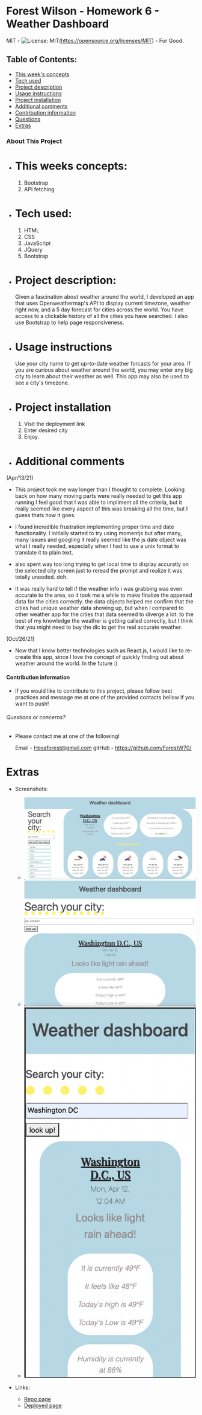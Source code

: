 # Forest Wilson - Homework 6 - Weather Dashboard
MIT - ![License: MIT](https://img.shields.io/badge/License-MIT-yellow.svg)(https://opensource.org/licenses/MIT) - For Good.
<!-- Original deployment date: April 13th, 2021 -->

## Table of Contents:
- [This week's concepts](#this-weeks-concepts)
- [Tech used](#tech-used)
- [Project description](#project-description)
- [Usage instructions](#usage-instructions)
- [Project installation](#project-installation)
- [Additional comments](#additional-comments)
- [Contribution information](#contribution-information)
- [Questions](#questions-or-concerns)
- [Extras](#extras)


### About This Project

* # This weeks concepts:
  1. Bootstrap
  2. API fetching

* # Tech used:
  1. HTML
  2. CSS
  3. JavaScript
  4. JQuery
  5. Bootstrap

* # Project description:
  Given a fascination about weather around the world, I developed an app that uses Openweathermap's API to display current timezone, weather right now, and a 5 day forecast for cities across the world. You have access to a clickable history of all the cities you have searched. I also use Bootstrap to help page responsiveness.

* # Usage instructions
  Use your city name to get up-to-date weather forcasts for your area. If you are curious about weather around the world, you may enter any big city to learn about their weather as well. This app may also be used to see a city's timezone.

* # Project installation
  1. Visit the deployment link
  2. Enter desired city 
  3. Enjoy.
     
* # Additional comments
(Apr/13/21)

  - This project took me way longer than I thought to complete. Looking back on how many moving parts were really needed to get this app running I feel good that I was able to impliment all the criteria, but it really seemed like every aspect of this was breaking all the time, but I guess thats how it goes.

  - I found incredible frustration implementing proper time and date functionality. I initially started to try using momentjs but after many, many issues and googling it really seemed like the js date object was what I really needed, especially when I had to use a unix format to translate it to plain text.

  - also spent way too long trying to get local time to display accuratly on the selected city screen just to reread the prompt and realize it was totally uneeded. doh.

  - It was really hard to tell if the weather info i was grabbing was even accurate to the area, so it took me a while to make finalize the appened data for the cities correctly. the data objects helped me confirm that the cities had unique weather data showing up, but when I compared to other weather app for the cities that data seemed to diverge a lot. to the best of my knowledge the weather is getting called correctly, but I think that you might need to buy the dlc to get the real accurate weather.

(Oct/26/21)

  - Now that I know better technologies such as React.js, I would like to re-create this app, since I love the concept of quickly finding out about weather around the world. In the future :)


#### Contribution information 

- If you would like to contribute to this project, please follow best practices and message me at one of the provided contacts bellow if you want to push!


###### Questions or concerns? 
* Please contact me at one of the following!

  Email - Hexaforest@gmail.com
  gitHub - https://github.com/ForestW70/


# Extras

* Screenshots:
  - ![App page big screen](./assets/images/appbigscreen.png)
  - ![App page small screen](./assets/images/appsmallscreen.png)
  - ![App page phone screen](./assets/images/appphonescreen.png)

* Links:
  - [Repo page](https://github.com/ForestW70/hw6weatherdashboard)
  - [Deployed page](https://forestw70.github.io/hw6weatherdashboard/)